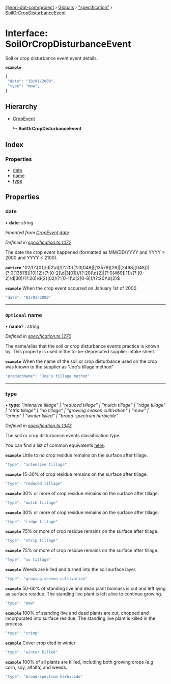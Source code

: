 [@nori-dot-com/project](../README.md) › [Globals](../globals.md) › ["specification"](../modules/_specification_.md) › [SoilOrCropDisturbanceEvent](_specification_.soilorcropdisturbanceevent.md)

# Interface: SoilOrCropDisturbanceEvent

Soil or crop disturbance event event details.

**`example`** 

```js
{
 "date": "10/01/2000",
 "type": "mow",
}
```

## Hierarchy

* [CropEvent](_specification_.cropevent.md)

  ↳ **SoilOrCropDisturbanceEvent**

## Index

### Properties

* [date](_specification_.soilorcropdisturbanceevent.md#date)
* [name](_specification_.soilorcropdisturbanceevent.md#optional-name)
* [type](_specification_.soilorcropdisturbanceevent.md#type)

## Properties

###  date

• **date**: *string*

*Inherited from [CropEvent](_specification_.cropevent.md).[date](_specification_.cropevent.md#date)*

*Defined in [specification.ts:1072](https://github.com/nori-dot-eco/nori-dot-com/blob/7c30b8e/packages/project/src/specification.ts#L1072)*

The date the crop event happened (formatted as MM/DD/YYYY and YYYY > 2000 and YYYY < 2100).

**`pattern`** ^02\/(?:[01]\d|2\d)\/(?:20)(?:0[048]|[13579][26]|[2468][048])|(?:0[13578]|10|12)\/(?:[0-2]\d|3[01])\/(?:20)\d{2}|(?:0[469]|11)\/(?:[0-2]\d|30)\/(?:20)\d{2}|02\/(?:[0-1]\d|2[0-8])\/(?:20)\d{2}$

**`example`** <caption>When the crop event occurred on January 1st of 2000</caption>

```js
"date": "01/01/2000"
```

___

### `Optional` name

• **name**? : *string*

*Defined in [specification.ts:1270](https://github.com/nori-dot-eco/nori-dot-com/blob/7c30b8e/packages/project/src/specification.ts#L1270)*

The name/alias that the soil or crop disturbance events practice is known by. This property is used in the to-be-deprecated supplier intake sheet.

**`example`** <caption>When the name of the soil or crop disturbance used on the crop was known to the supplier as "Joe's tillage method"</caption>

```js
"productName": "Joe's tillage method"
```

___

###  type

• **type**: *"intensive tillage" | "reduced tillage" | "mulch tillage" | "ridge tillage" | "strip tillage" | "no tillage" | "growing season cultivation" | "mow" | "crimp" | "winter killed" | "broad-spectrum herbicide"*

*Defined in [specification.ts:1343](https://github.com/nori-dot-eco/nori-dot-com/blob/7c30b8e/packages/project/src/specification.ts#L1343)*

The soil or crop disturbance events classification type.

You can find a list of common equivalents [here](https://go.nori.com/inputs).

**`example`** <caption>Little to no crop residue remains on the surface after tillage.</caption>

```js
"type": "intensive tillage"
```

**`example`** <caption>15-30% of crop residue remains on the surface after tillage.</caption>

```js
"type": "reduced tillage"
```

**`example`** <caption>30% or more of crop residue remains on the surface after tillage.</caption>

```js
"type": "mulch tillage"
```

**`example`** <caption>30% or more of crop residue remains on the surface after tillage.</caption>

```js
"type": "ridge tillage"
```

**`example`** <caption>75% or more of crop residue remains on the surface after tillage.</caption>

```js
"type": "strip tillage"
```

**`example`** <caption>75% or more of crop residue remains on the surface after tillage.</caption>

```js
"type": "no tillage"
```

**`example`** <caption>Weeds are killed and turned into the soil surface layer.</caption>

```js
"type": "growing season cultivation"
```

**`example`** <caption>50-60% of standing live and dead plant biomass is cut and left lying as surface residue. The standing live plant is left alive to continue growing.</caption>

```js
"type": "mow"
```

**`example`** <caption>100% of standing live and dead plants are cut, chopped and incorporated into surface residue. The standing live plant is killed in the process.</caption>

```js
"type": "crimp"
```

**`example`** <caption>Cover crop died in winter</caption>

```js
"type": "winter killed"
```

**`example`** <caption>100% of all plants are killed, including both growing crops (e.g. corn, soy, alfalfa) and weeds.</caption>

```js
"type": "broad-spectrum herbicide"
```

